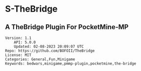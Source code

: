 # S-TheBridge
## A  TheBridge Plugin For PocketMine-MP
```properties
Version: 1.1
    API: 5.0.0
    Updated: 02-08-2023 20:09:07 UTC
Repo: https://github.com/BOFOII/TheBridge
License: MIT
Categories: General,Fun,Minigame
Keywords: bedwars,minigame,pmmp-plugin,pocketmine,the-bridge
```